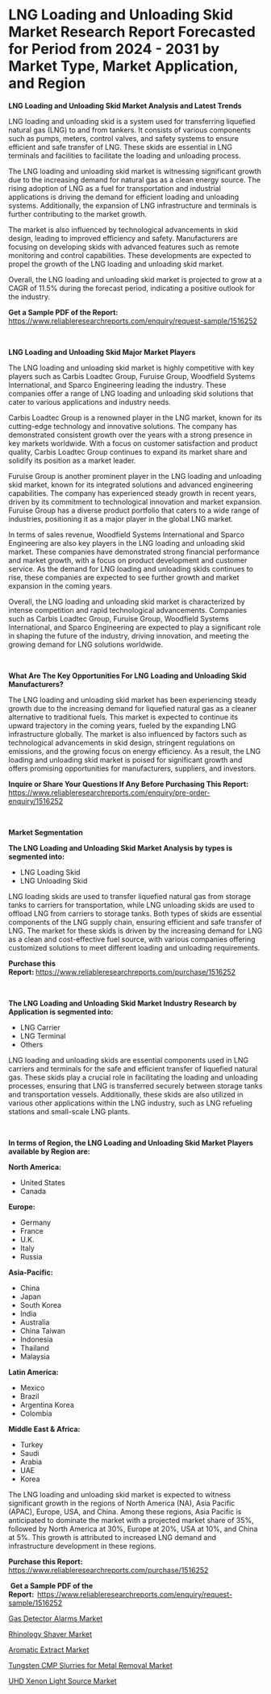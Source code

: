 <p><h1>LNG Loading and Unloading Skid Market Research Report Forecasted for Period from 2024 -  2031 by Market Type, Market Application, and Region</h1></p><p><strong>LNG Loading and Unloading Skid Market Analysis and Latest Trends</strong></p>
<p><p>LNG loading and unloading skid is a system used for transferring liquefied natural gas (LNG) to and from tankers. It consists of various components such as pumps, meters, control valves, and safety systems to ensure efficient and safe transfer of LNG. These skids are essential in LNG terminals and facilities to facilitate the loading and unloading process.</p><p>The LNG loading and unloading skid market is witnessing significant growth due to the increasing demand for natural gas as a clean energy source. The rising adoption of LNG as a fuel for transportation and industrial applications is driving the demand for efficient loading and unloading systems. Additionally, the expansion of LNG infrastructure and terminals is further contributing to the market growth.</p><p>The market is also influenced by technological advancements in skid design, leading to improved efficiency and safety. Manufacturers are focusing on developing skids with advanced features such as remote monitoring and control capabilities. These developments are expected to propel the growth of the LNG loading and unloading skid market.</p><p>Overall, the LNG loading and unloading skid market is projected to grow at a CAGR of 11.5% during the forecast period, indicating a positive outlook for the industry.</p></p>
<p><strong>Get a Sample PDF of the Report:&nbsp;</strong> <a href="https://www.reliableresearchreports.com/enquiry/request-sample/1516252">https://www.reliableresearchreports.com/enquiry/request-sample/1516252</a></p>
<p>&nbsp;</p>
<p><strong>LNG Loading and Unloading Skid Major Market Players</strong></p>
<p><p>The LNG loading and unloading skid market is highly competitive with key players such as Carbis Loadtec Group, Furuise Group, Woodfield Systems International, and Sparco Engineering leading the industry. These companies offer a range of LNG loading and unloading skid solutions that cater to various applications and industry needs.</p><p>Carbis Loadtec Group is a renowned player in the LNG market, known for its cutting-edge technology and innovative solutions. The company has demonstrated consistent growth over the years with a strong presence in key markets worldwide. With a focus on customer satisfaction and product quality, Carbis Loadtec Group continues to expand its market share and solidify its position as a market leader.</p><p>Furuise Group is another prominent player in the LNG loading and unloading skid market, known for its integrated solutions and advanced engineering capabilities. The company has experienced steady growth in recent years, driven by its commitment to technological innovation and market expansion. Furuise Group has a diverse product portfolio that caters to a wide range of industries, positioning it as a major player in the global LNG market.</p><p>In terms of sales revenue, Woodfield Systems International and Sparco Engineering are also key players in the LNG loading and unloading skid market. These companies have demonstrated strong financial performance and market growth, with a focus on product development and customer service. As the demand for LNG loading and unloading skids continues to rise, these companies are expected to see further growth and market expansion in the coming years.</p><p>Overall, the LNG loading and unloading skid market is characterized by intense competition and rapid technological advancements. Companies such as Carbis Loadtec Group, Furuise Group, Woodfield Systems International, and Sparco Engineering are expected to play a significant role in shaping the future of the industry, driving innovation, and meeting the growing demand for LNG solutions worldwide.</p></p>
<p>&nbsp;</p>
<p><strong>What Are The Key Opportunities For LNG Loading and Unloading Skid Manufacturers?</strong></p>
<p><p>The LNG loading and unloading skid market has been experiencing steady growth due to the increasing demand for liquefied natural gas as a cleaner alternative to traditional fuels. This market is expected to continue its upward trajectory in the coming years, fueled by the expanding LNG infrastructure globally. The market is also influenced by factors such as technological advancements in skid design, stringent regulations on emissions, and the growing focus on energy efficiency. As a result, the LNG loading and unloading skid market is poised for significant growth and offers promising opportunities for manufacturers, suppliers, and investors.</p></p>
<p><strong>Inquire or Share Your Questions If Any Before Purchasing This Report:</strong> <a href="https://www.reliableresearchreports.com/enquiry/pre-order-enquiry/1516252">https://www.reliableresearchreports.com/enquiry/pre-order-enquiry/1516252</a></p>
<p>&nbsp;</p>
<p><strong>Market Segmentation</strong></p>
<p><strong>The LNG Loading and Unloading Skid Market Analysis by types is segmented into:</strong></p>
<p><ul><li>LNG Loading Skid</li><li>LNG Unloading Skid</li></ul></p>
<p><p>LNG loading skids are used to transfer liquefied natural gas from storage tanks to carriers for transportation, while LNG unloading skids are used to offload LNG from carriers to storage tanks. Both types of skids are essential components of the LNG supply chain, ensuring efficient and safe transfer of LNG. The market for these skids is driven by the increasing demand for LNG as a clean and cost-effective fuel source, with various companies offering customized solutions to meet different loading and unloading requirements.</p></p>
<p><strong>Purchase this Report:&nbsp;</strong><a href="https://www.reliableresearchreports.com/purchase/1516252">https://www.reliableresearchreports.com/purchase/1516252</a></p>
<p>&nbsp;</p>
<p><strong>The LNG Loading and Unloading Skid Market Industry Research by Application is segmented into:</strong></p>
<p><ul><li>LNG Carrier</li><li>LNG Terminal</li><li>Others</li></ul></p>
<p><p>LNG loading and unloading skids are essential components used in LNG carriers and terminals for the safe and efficient transfer of liquefied natural gas. These skids play a crucial role in facilitating the loading and unloading processes, ensuring that LNG is transferred securely between storage tanks and transportation vessels. Additionally, these skids are also utilized in various other applications within the LNG industry, such as LNG refueling stations and small-scale LNG plants.</p></p>
<p>&nbsp;</p>
<p><strong>In terms of Region, the LNG Loading and Unloading Skid Market Players available by Region are:</strong></p>
<p>
    <p> <strong> North America: </strong>
        <ul>
            <li>United States</li>
            <li>Canada</li>
        </ul>
        </p> 
    <p> <strong> Europe: </strong>
        <ul>
            <li>Germany</li>
            <li>France</li>
            <li>U.K.</li>
            <li>Italy</li>
            <li>Russia</li>
        </ul>
        </p> 
    <p> <strong> Asia-Pacific: </strong>
        <ul>
            <li>China</li>
            <li>Japan</li>
            <li>South Korea</li>
            <li>India</li>
            <li>Australia</li>
            <li>China Taiwan</li>
            <li>Indonesia</li>
            <li>Thailand</li>
            <li>Malaysia</li>
        </ul>
        </p> 
    <p> <strong> Latin America: </strong>
        <ul>
            <li>Mexico</li>
            <li>Brazil</li>
            <li>Argentina Korea</li>
            <li>Colombia</li>
        </ul>
        </p> 
    <p> <strong> Middle East & Africa: </strong>
        <ul>
            <li>Turkey</li>
            <li>Saudi</li>
            <li>Arabia</li>
            <li>UAE</li>
            <li>Korea</li>
        </ul>
    </p>
    </p>
<p><p>The LNG loading and unloading skid market is expected to witness significant growth in the regions of North America (NA), Asia Pacific (APAC), Europe, USA, and China. Among these regions, Asia Pacific is anticipated to dominate the market with a projected market share of 35%, followed by North America at 30%, Europe at 20%, USA at 10%, and China at 5%. This growth is attributed to increased LNG demand and infrastructure development in these regions.</p></p>
<p><strong>Purchase this Report: </strong><a href="https://www.reliableresearchreports.com/purchase/1516252">https://www.reliableresearchreports.com/purchase/1516252</a></p>
<p>&nbsp;<strong>Get a Sample PDF of the Report:&nbsp;&nbsp;</strong><a href="https://www.reliableresearchreports.com/enquiry/request-sample/1516252">https://www.reliableresearchreports.com/enquiry/request-sample/1516252</a></p>
<p><strong></strong></p>
<p><p><a href="https://view.publitas.com/reportprime-1/gas-detector-alarms-market-with-the-goal-of-estimating-the-market-size-and-future-growth-potential-of-various-market-segments-based-on-component-applications-end-user-and-region/">Gas Detector Alarms Market</a></p><p><a href="https://nifty-kite-d51.notion.site/Rhinology-Shaver-Market-Offers-Provide-Insightful-Data-for-the-Time-Period-from-2024-to-2031-and-als-e02bda6346104d53beb53e6a51b4ccfc">Rhinology Shaver Market</a></p><p><a href="https://view.publitas.com/reportprime-1/aromatic-extract-market-size-growing-and-forecasted-for-period-from-2024-2031-and-provides-complete-market-analysis-of-this-market/">Aromatic Extract Market</a></p><p><a href="https://github.com/ruddyyedelwadw/Market-Research-Report-List-1/blob/main/tungsten-cmp-slurries-for-metal-removal-market.md">Tungsten CMP Slurries for Metal Removal Market</a></p><p><a href="https://five-trouble-98a.notion.site/UHD-Xenon-Light-Source-Market-Research-Report-The-Key-To-Successful-Business-Strategy-Forecasted-fo-bde664d816b64d089136e8110de08239">UHD Xenon Light Source Market</a></p></p>